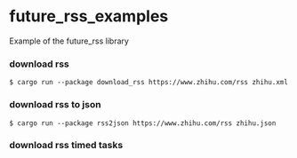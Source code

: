 # future_rss_examples
Example of the future_rss library

### download rss

```plain
$ cargo run --package download_rss https://www.zhihu.com/rss zhihu.xml
```

### download rss to json

```plain
$ cargo run --package rss2json https://www.zhihu.com/rss zhihu.json
```

### download rss timed tasks


